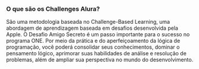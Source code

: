 ### O que são os Challenges Alura?

São uma metodologia baseada no Challenge-Based Learning, uma abordagem de aprendizagem baseada em desafios desenvolvida pela Apple. O Desafio Amigo Secreto é um passo importante para o sucesso no programa ONE. Por meio da prática e do aperfeiçoamento da lógica de programação, você poderá consolidar seus conhecimentos, dominar o pensamento lógico, aprimorar suas habilidades de análise e resolução de problemas, além de ampliar sua perspectiva no mundo do desenvolvimento.
